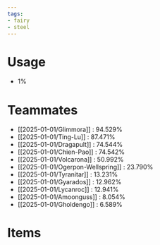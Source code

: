 ```yaml
---
tags:
- fairy
- steel
---
```

# Usage
- 1%
# Teammates
- [[2025-01-01/Glimmora]] : 94.529%
- [[2025-01-01/Ting-Lu]] : 87.471%
- [[2025-01-01/Dragapult]] : 74.544%
- [[2025-01-01/Chien-Pao]] : 74.542%
- [[2025-01-01/Volcarona]] : 50.992%
- [[2025-01-01/Ogerpon-Wellspring]] : 23.790%
- [[2025-01-01/Tyranitar]] : 13.231%
- [[2025-01-01/Gyarados]] : 12.962%
- [[2025-01-01/Lycanroc]] : 12.941%
- [[2025-01-01/Amoonguss]] : 8.054%
- [[2025-01-01/Gholdengo]] : 6.589%
# Items